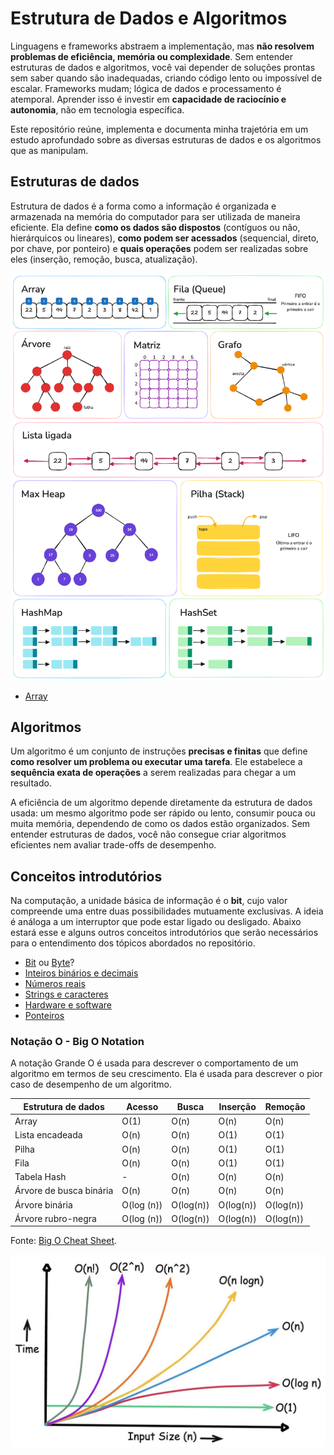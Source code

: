 # Estrutura de Dados e Algoritmos

Linguagens e frameworks abstraem a implementação, mas **não resolvem problemas de eficiência, memória ou complexidade**. Sem entender estruturas de dados e algoritmos, você vai depender de soluções prontas sem saber quando são inadequadas, criando código lento ou impossível de escalar. Frameworks mudam; lógica de dados e processamento é atemporal. Aprender isso é investir em **capacidade de raciocínio e autonomia**, não em tecnologia específica.

Este repositório reúne, implementa e documenta minha trajetória em um estudo aprofundado sobre as diversas estruturas de dados e os algoritmos que as manipulam.

## Estruturas de dados

Estrutura de dados é a forma como a informação é organizada e armazenada na memória do computador para ser utilizada de maneira eficiente. Ela define **como os dados são dispostos** (contíguos ou não, hierárquicos ou lineares), **como podem ser acessados** (sequencial, direto, por chave, por ponteiro) e **quais operações** podem ser realizadas sobre eles (inserção, remoção, busca, atualização).

![Estrutura de Dados](assets/estrutura-de-dados.png)

- [Array](data-structure/array/)

## Algoritmos

Um algoritmo é um conjunto de instruções **precisas e finitas** que define **como resolver um problema ou executar uma tarefa**. Ele estabelece a **sequência exata de operações** a serem realizadas para chegar a um resultado.

A eficiência de um algoritmo depende diretamente da estrutura de dados usada: um mesmo algoritmo pode ser rápido ou lento, consumir pouca ou muita memória, dependendo de como os dados estão organizados. Sem entender estruturas de dados, você não consegue criar algoritmos eficientes nem avaliar trade-offs de desempenho.

## Conceitos introdutórios

Na computação, a unidade básica de informação é o **bit**, cujo valor compreende uma entre duas possibilidades mutuamente exclusivas. A ideia é análoga a um interruptor que pode estar ligado ou desligado. Abaixo estará esse e alguns outros conceitos introdutórios que serão necessários para o entendimento dos tópicos abordados no repositório.

- [Bit](src/intro-concepts/bit-and-byte/bit.md) ou [Byte](src/intro-concepts//bit-and-byte/byte.md)?
- [Inteiros binários e decimais](src/intro-concepts/data-types/binary-and-decimal-integer.md)
- [Números reais](src/intro-concepts/data-types/floating-numbers.md)
- [Strings e caracteres](src/intro-concepts/data-types/strings-and-chars.md)
- [Hardware e software](src/intro-concepts/hardware-and-software/hardware-and-software.md)
- [Ponteiros](src/intro-concepts/pointers/pointers.md)

### Notação O - Big O Notation

A notação Grande O é usada para descrever o comportamento de um algoritmo em termos de seu crescimento. Ela é usada para descrever o pior caso de desempenho de um algoritmo.

| Estrutura de dados      | Acesso     | Busca     | Inserção  | Remoção   |
| ----------------------- | ---------- | --------- | --------- | --------- |
| Array                   | O(1)       | O(n)      | O(n)      | O(n)      |
| Lista encadeada         | O(n)       | O(n)      | O(1)      | O(1)      |
| Pilha                   | O(n)       | O(n)      | O(1)      | O(1)      |
| Fila                    | O(n)       | O(n)      | O(1)      | O(1)      |
| Tabela Hash             | -          | O(n)      | O(n)      | O(n)      |
| Árvore de busca binária | O(n)       | O(n)      | O(n)      | O(n)      |
| Árvore binária          | O(log (n)) | O(log(n)) | O(log(n)) | O(log(n)) |
| Árvore rubro-negra      | O(log (n)) | O(log(n)) | O(log(n)) | O(log(n)) |

Fonte: [Big O Cheat Sheet](https://www.bigocheatsheet.com/).

![Big O](assets/big-o.png)
